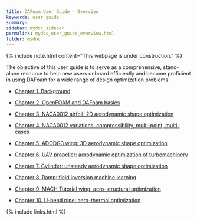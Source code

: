 ```yaml
---
title: DAFoam User Guide - Overview
keywords: user guide
summary: 
sidebar: mydoc_sidebar
permalink: mydoc_user_guide_overview.html
folder: mydoc
---
```


{% include note.html content="This webpage is under construction." %}

The objective of this user guide is to serve as a comprehensive, stand-alone resource to help new users onboard efficiently and become proficient in using DAFoam for a wide range of design optimization problems.

- [Chapter 1. Background ](mydoc_user_guide_background.html)

- [Chapter 2. OpenFOAM and DAFoam basics](mydoc_user_guide_openfoam_dafoam.html)

- [Chapter 3. NACA0012 airfoil: 2D aerodynamic shape optimization](mydoc_user_guide_naca0012.html)

- [Chapter 4. NACA0012 variations: compressibility, multi-point, multi-cases](mydoc_user_guide_naca0012_variations.html)

- [Chapter 5. ADODG3 wing: 3D aerodynamic shape optimization](mydoc_user_guide_adodg3.html)

- [Chapter 6. UAV propeller: aerodynamic optimization of turbomachinery](mydoc_user_guide_uav_prop.html)

- [Chapter 7. Cylinder: unsteady aerodynamic shape optimization](mydoc_user_guide_cylinder.html)

- [Chapter 8. Ramp: field inversion machine learning](mydoc_user_guide_ramp.html)

- [Chapter 9. MACH Tutorial wing: aero-structural optimization](mydoc_user_guide_mach_aerostruct.html)

- [Chapter 10. U-bend pipe: aero-thermal optimization](mydoc_user_guide_ubend_aerothermal.html)

{% include links.html %}

